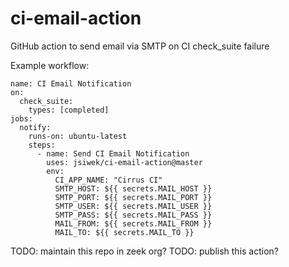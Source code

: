 # ci-email-action
GitHub action to send email via SMTP on CI check_suite failure

Example workflow:

```
name: CI Email Notification
on:
  check_suite:
    types: [completed]
jobs:
  notify:
    runs-on: ubuntu-latest
    steps:
      - name: Send CI Email Notification
        uses: jsiwek/ci-email-action@master
        env:
          CI_APP_NAME: "Cirrus CI"
          SMTP_HOST: ${{ secrets.MAIL_HOST }}
          SMTP_PORT: ${{ secrets.MAIL_PORT }}
          SMTP_USER: ${{ secrets.MAIL_USER }}
          SMTP_PASS: ${{ secrets.MAIL_PASS }}
          MAIL_FROM: ${{ secrets.MAIL_FROM }}
          MAIL_TO: ${{ secrets.MAIL_TO }}
```

TODO: maintain this repo in zeek org?
TODO: publish this action?
